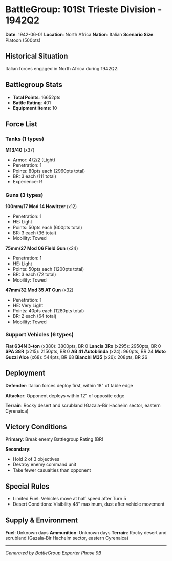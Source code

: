 # BattleGroup: 101St Trieste Division - 1942Q2

**Date**: 1942-06-01
**Location**: North Africa
**Nation**: Italian
**Scenario Size**: Platoon (500pts)

## Historical Situation

Italian forces engaged in North Africa during 1942Q2.

## Battlegroup Stats

- **Total Points**: 16652pts
- **Battle Rating**: 401
- **Equipment Items**: 10

## Force List

### Tanks (1 types)

**M13/40** (x37)
- Armor: 4/2/2 (Light)
- Penetration: 1
- Points: 80pts each (2960pts total)
- BR: 3 each (111 total)
- Experience: R

### Guns (3 types)

**100mm/17 Mod 14 Howitzer** (x12)
- Penetration: 1
- HE: Light
- Points: 50pts each (600pts total)
- BR: 3 each (36 total)
- Mobility: Towed

**75mm/27 Mod 06 Field Gun** (x24)
- Penetration: 1
- HE: Light
- Points: 50pts each (1200pts total)
- BR: 3 each (72 total)
- Mobility: Towed

**47mm/32 Mod 35 AT Gun** (x32)
- Penetration: 1
- HE: Very Light
- Points: 40pts each (1280pts total)
- BR: 2 each (64 total)
- Mobility: Towed

### Support Vehicles (6 types)

**Fiat 634N 3-ton** (x380): 3800pts, BR 0
**Lancia 3Ro** (x295): 2950pts, BR 0
**SPA 38R** (x215): 2150pts, BR 0
**AB 41 Autoblinda** (x24): 960pts, BR 24
**Moto Guzzi Alce** (x68): 544pts, BR 68
**Bianchi M35** (x26): 208pts, BR 26

## Deployment

**Defender**: Italian forces deploy first, within 18" of table edge

**Attacker**: Opponent deploys within 12" of opposite edge

**Terrain**: Rocky desert and scrubland (Gazala-Bir Hacheim sector, eastern Cyrenaica)

## Victory Conditions

**Primary**: Break enemy Battlegroup Rating (BR)

**Secondary**:
- Hold 2 of 3 objectives
- Destroy enemy command unit
- Take fewer casualties than opponent

## Special Rules

- Limited Fuel: Vehicles move at half speed after Turn 5
- Desert Conditions: Visibility 48" maximum, dust after vehicle movement

## Supply & Environment

**Fuel**: Unknown days
**Ammunition**: Unknown days
**Terrain**: Rocky desert and scrubland (Gazala-Bir Hacheim sector, eastern Cyrenaica)

---

*Generated by BattleGroup Exporter Phase 9B*
